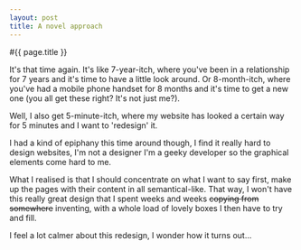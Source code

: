 ```yaml
---
layout: post
title: A novel approach
---
```


#{{ page.title }}

It's that time again. It's like 7-year-itch, where you've been in a relationship for 7 years and it's time to have a little look around. Or 8-month-itch, where you've had a mobile phone handset for 8 months and it's time to get a new one (you all get these right? It's not just me?).

Well, I also get 5-minute-itch, where my website has looked a certain way for 5 minutes and I want to 'redesign' it.

I had a kind of epiphany this time around though, I find it really hard to design websites, I'm not a designer I'm a geeky developer so the graphical elements come hard to me.

What I realised is that I should concentrate on what I want to say first, make up the pages with their content in all semantical-like. That way, I won't have this really great design that I spent weeks and weeks <span style="text-decoration:line-through">copying from somewhere</span> inventing, with a whole load of lovely boxes I then have to try and fill.

I feel a lot calmer about this redesign, I wonder how it turns out...